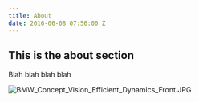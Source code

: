 ```yaml
---
title: About
date: 2016-06-08 07:56:00 Z
---
```


## This is the  about section
Blah blah blah blah

![BMW_Concept_Vision_Efficient_Dynamics_Front.JPG](/uploads/BMW_Concept_Vision_Efficient_Dynamics_Front.JPG)